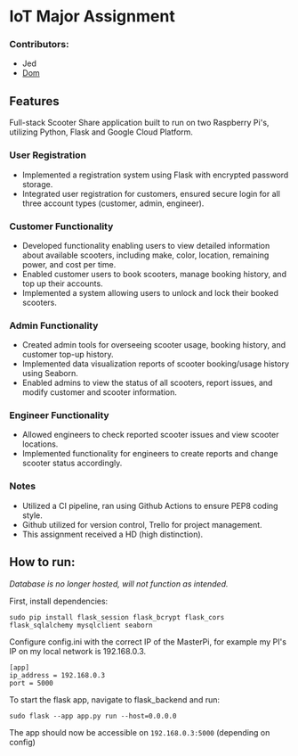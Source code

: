 # IoT Major Assignment

### Contributors:
- Jed
- [Dom](https://github.com/weggith)

## Features

Full-stack Scooter Share application built to run on two Raspberry Pi's, utilizing Python, Flask and Google Cloud Platform.

### User Registration
- Implemented a registration system using Flask with encrypted password storage.
- Integrated user registration for customers, ensured secure login for all three account types (customer, admin, engineer).

### Customer Functionality
- Developed functionality enabling users to view detailed information about available scooters, including make, color, location, remaining power, and cost per time.
- Enabled customer users to book scooters, manage booking history, and top up their accounts.
- Implemented a system allowing users to unlock and lock their booked scooters.

### Admin Functionality
- Created admin tools for overseeing scooter usage, booking history, and customer top-up history.
- Implemented data visualization reports of scooter booking/usage history using Seaborn.
- Enabled admins to view the status of all scooters, report issues, and modify customer and scooter information.

### Engineer Functionality
- Allowed engineers to check reported scooter issues and view scooter locations.
- Implemented functionality for engineers to create reports and change scooter status accordingly.

### Notes
- Utilized a CI pipeline, ran using Github Actions to ensure PEP8 coding style.
- Github utilized for version control, Trello for project management.
- This assignment received a HD (high distinction).

## How to run:
*Database is no longer hosted, will not function as intended.*

First, install dependencies:
```
sudo pip install flask_session flask_bcrypt flask_cors flask_sqlalchemy mysqlclient seaborn
```
Configure config.ini with the correct IP of the MasterPi, for example my PI's IP on my local network is 192.168.0.3.
```
[app]
ip_address = 192.168.0.3
port = 5000
```
To start the flask app, navigate to flask_backend and run:
```
sudo flask --app app.py run --host=0.0.0.0
```
The app should now be accessible on `192.168.0.3:5000` (depending on config)

